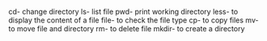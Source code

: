 cd- change directory
ls- list file
pwd- print working directory
less- to display the content of a file
file- to check the file type
cp- to copy files
mv- to move file and directory
rm- to delete file
mkdir- to create a directory

